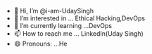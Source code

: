 - 👋 Hi, I’m @i-am-UdaySingh
- 👀 I’m interested in ... Ethical Hacking,DevOps
- 🌱 I’m currently learning ...DevOps
- 📫 How to reach me ... LinkedIn(Uday Singh)
- 😄 Pronouns: ...He

<!---
i-am-UdaySingh/i-am-UdaySingh is a ✨ special ✨ repository because its `README.md` (this file) appears on your GitHub profile.
You can click the Preview link to take a look at your changes.
--->
